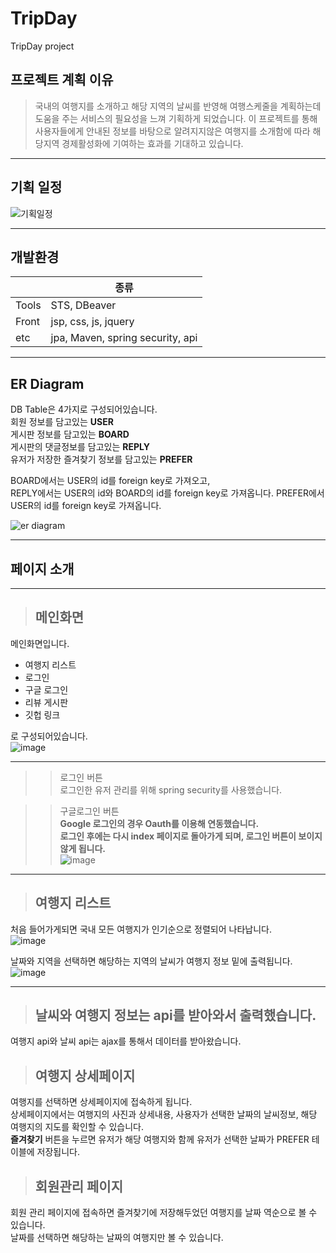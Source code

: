# TripDay
TripDay project


## 프로젝트 계획 이유
> 국내의 여행지를 소개하고 해당 지역의 날씨를 반영해 여행스케줄을 계획하는데 도움을 주는 서비스의 필요성을 느껴 기획하게 되었습니다.
> 이 프로젝트를 통해 사용자들에게 안내된 정보를 바탕으로 알려지지않은 여행지를 소개함에 따라 해당지역 경제활성화에 기여하는 효과를 기대하고 있습니다.

----------------------------
## 기획 일정
![기획일정](https://user-images.githubusercontent.com/87305963/125576509-82f2f4ac-779a-4f82-9b06-a902710c7fe6.JPG)


--------------------------
## 개발환경
||종류|
|------|--------|
|Tools| STS, DBeaver|
|Front| jsp, css, js, jquery|
|etc| jpa, Maven, spring security, api|

---------------------------
## ER Diagram
DB Table은 4가지로 구성되어있습니다.  
회원 정보를 담고있는 **USER**  
게시판 정보를 담고있는 **BOARD**   
게시판의 댓글정보를 담고있는 **REPLY**  
유저가 저장한 즐겨찾기 정보를 담고있는 **PREFER**  

BOARD에서는 USER의 id를 foreign key로 가져오고,  
REPLY에서는 USER의 id와 BOARD의 id를 foreign key로 가져옵니다. 
PREFER에서 USER의 id를 foreign key로 가져옵니다.  

![er diagram](https://user-images.githubusercontent.com/87305963/125576492-6fa13206-aa5e-4172-a41e-f7a64d2c47bd.JPG)


-------------------------
## 페이지 소개
------------------------
> ## 메인화면  

메인화면입니다.
  - 여행지 리스트
  - 로그인
  - 구글 로그인
  - 리뷰 게시판
  - 깃헙 링크  

로 구성되어있습니다.  
![image](https://user-images.githubusercontent.com/87305963/125579471-c2c93903-fb5c-4c07-a178-7c697b989e61.png)

-------
>> 로그인 버튼  
로그인한 유저 관리를 위해 spring security를 사용했습니다.

>> 구글로그인 버튼  
**Google 로그인의 경우 Oauth를 이용해 연동했습니다.**  
**로그인 후에는 다시 index 페이지로 돌아가게 되며, 로그인 버튼이 보이지 않게 됩니다.**  
![image](https://user-images.githubusercontent.com/87305963/125581014-5226c2f5-c58e-410d-8918-420e2180c520.png)

------------------------------------
> ## 여행지 리스트
처음 들어가게되면 국내 모든 여행지가 인기순으로 정렬되어 나타납니다.  
![image](https://user-images.githubusercontent.com/87305963/125581559-0e5f52f2-3ec9-438d-8cc0-84b7b6642998.png)

날짜와 지역을 선택하면 해당하는 지역의 날씨가 여행지 정보 밑에 출력됩니다.  
![image](https://user-images.githubusercontent.com/87305963/125581574-9a2d2466-a9a1-4a55-b5f7-a7e2680040d5.png)

----------
> ## 날씨와 여행지 정보는 api를 받아와서 출력했습니다.  
여행지 api와 날씨 api는 ajax를 통해서 데이터를 받아왔습니다.

> ## 여행지 상세페이지  
여행지를 선택하면 상세페이지에 접속하게 됩니다.  
상세페이지에서는 여행지의 사진과 상세내용, 사용자가 선택한 날짜의 날씨정보, 해당 여행지의 지도를 확인할 수 있습니다.  
**즐겨찾기** 버튼을 누르면 유저가 해당 여행지와 함께 유저가 선택한 날짜가 PREFER 테이블에 저장됩니다.  

> ## 회원관리 페이지  
회원 관리 페이지에 접속하면 즐겨찾기에 저장해두었던 여행지를 날짜 역순으로 볼 수 있습니다.  
날짜를 선택하면 해당하는 날짜의 여행지만 볼 수 있습니다.

